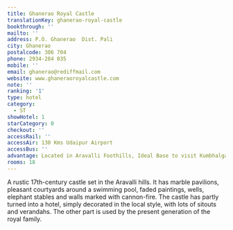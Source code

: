 ```yaml
---
title: Ghanerao Royal Castle
translationKey: ghanerao-royal-castle
bookthrough: ''
mailto: ''
address: P.O. Ghanerao  Dist. Pali
city: Ghanerao
postalcode: 306 704
phone: 2934-284 035
mobile: ''
email: ghanerao@rediffmail.com
website: www.ghaneraoroyalcastle.com
note: ''
ranking: '1'
type: hotel
category:
  - ST
showHotel: 1
starCategory: 0
checkout: ''
accessRail: ''
accessAir: 130 Kms Udaipur Airport
accessBus: ''
advantage: Located in Aravalli Foothills, Ideal Base to visit Kumbhalgarh Fort
rooms: 18
---
```

A rustic 17th-century castle set in the Aravalli hills. It has marble pavilions, pleasant courtyards around a swimming pool, faded paintings, wells, elephant stables and walls marked with cannon-fire. The castle has partly turned into a hotel, simply decorated in the local style, with lots of sitouts and verandahs. The other part is used by the present generation of the royal family.